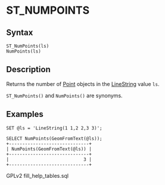 
# ST_NUMPOINTS

## Syntax


```
ST_NumPoints(ls)
NumPoints(ls)
```

## Description


Returns the number of [Point](../geometry-constructors/point.md) objects in the [LineString](../geometry-constructors/linestring.md)
value `ls`.


`ST_NumPoints()` and `NumPoints()` are synonyms.


## Examples


```
SET @ls = 'LineString(1 1,2 2,3 3)';

SELECT NumPoints(GeomFromText(@ls));
+------------------------------+
| NumPoints(GeomFromText(@ls)) |
+------------------------------+
|                            3 |
+------------------------------+
```


GPLv2 fill_help_tables.sql


